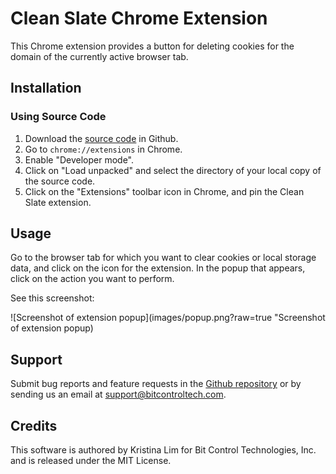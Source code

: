 # Clean Slate Chrome Extension

This Chrome extension provides a button for deleting cookies for the domain of
the currently active browser tab.

## Installation

### Using Source Code

1. Download the [source
   code](https://github.com/bitcontroltech/cleanslate-chrome-extension) in
Github.
2. Go to `chrome://extensions` in Chrome.
3. Enable "Developer mode".
4. Click on "Load unpacked" and select the directory of your local copy of the
   source code.
5. Click on the "Extensions" toolbar icon in Chrome, and pin the Clean Slate
   extension.

## Usage

Go to the browser tab for which you want to clear cookies or local storage data,
and click on the icon for the extension. In the popup that appears, click on the
action you want to perform.

See this screenshot:

![Screenshot of extension popup](images/popup.png?raw=true "Screenshot of
extension popup)

## Support

Submit bug reports and feature requests in the [Github
repository](https://github.com/bitcontroltech/cleanslate-chrome-extension) or by
sending us an email at support@bitcontroltech.com.

## Credits

This software is authored by Kristina Lim for Bit Control Technologies, Inc. and
is released under the MIT License.
